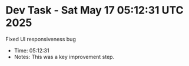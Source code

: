 # Dev Task - Sat May 17 05:12:31 UTC 2025
Fixed UI responsiveness bug
- Time: 05:12:31
- Notes: This was a key improvement step.
